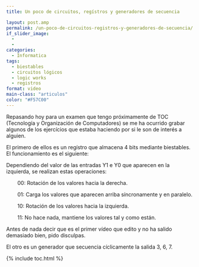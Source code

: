 ```yaml
---
title: Un poco de circuitos, regístros y generadores de secuencia

layout: post.amp
permalink: /un-poco-de-circuitos-registros-y-generadores-de-secuencia/
if_slider_image:
  -
  -
categories:
  - Informatica
tags:
  - biestables
  - circuitos lógicos
  - logic works
  - registros
format: video
main-class: "articulos"
color: "#F57C00"
---
```

Repasando hoy para un examen que tengo próximamente de TOC (Tecnología y Organización de Computadores) se me ha ocurrido grabar algunos de los ejercícios que estaba haciendo por si le son de interés a alguien.

El primero de ellos es un regístro que almacena 4 bits mediante biestables. El funcionamiento es el siguiente:

Dependiendo del valor de las entradas Y1 e Y0 que aparecen en la izquierda, se realizan estas operaciones:

<p style="padding-left: 30px;">
  00: Rotación de los valores hacia la derecha.
</p>
<p style="padding-left: 30px;">
  01: Carga los valores que aparecen arriba síncronamente y en paralelo.
</p>
<p style="padding-left: 30px;">
  10: Rotación de los valores hacia la izquierda.
</p>
<p style="padding-left: 30px;">
  11: No hace nada, mantiene los valores tal y como están.
</p>

Antes de nada decir que es el primer vídeo que edito y no ha salido demasiado bien, pido disculpas.

<span class="embed-youtube" style="text-align:center; display: block;"></span>

El otro es un generador que secuencia cíclicamente la salida 3, 6, 7.

<span class="embed-youtube" style="text-align:center; display: block;"></span>



{% include toc.html %}
